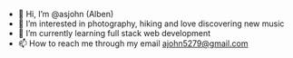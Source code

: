 - 👋 Hi, I’m @asjohn (Alben)
- 👀 I’m interested in photography, hiking and love discovering new music
- 🌱 I’m currently learning full stack web development
- 📫 How to reach me through my email ajohn5279@gmail.com

<!---
asjohn/asjohn is a ✨ special ✨ repository because its `README.md` (this file) appears on your GitHub profile.
You can click the Preview link to take a look at your changes.
--->
